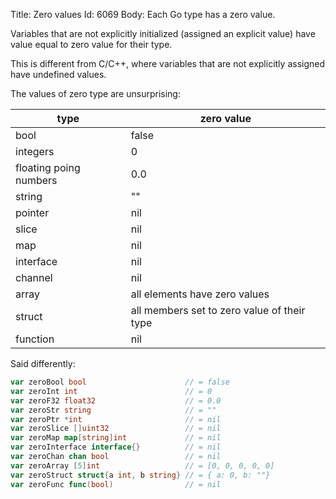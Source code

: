Title: Zero values
Id: 6069
Body:
Each Go type has a zero value.

Variables that are not explicitly initialized (assigned an explicit value) have value equal to zero value for their type.

This is different from C/C++, where variables that are not explicitly assigned have undefined values.

The values of zero type are unsurprising:

|type|zero value|
|----|----------|
|bool|false|
|integers|0|
|floating poing numbers|0.0|
|string|""|
|pointer|nil|
|slice|nil|
|map|nil|
|interface|nil|
|channel|nil|
|array|all elements have zero values|
|struct|all members set to zero value of their type|
|function|nil|

Said differently:
```go
var zeroBool bool                      // = false
var zeroInt int                        // = 0
var zeroF32 float32                    // = 0.0
var zeroStr string                     // = ""
var zeroPtr *int                       // = nil
var zeroSlice []uint32                 // = nil
var zeroMap map[string]int             // = nil
var zeroInterface interface{}          // = nil
var zeroChan chan bool                 // = nil
var zeroArray [5]int                   // = [0, 0, 0, 0, 0]
var zeroStruct struct{a int, b string} // = { a: 0, b: ""}
var zeroFunc func(bool)                // = nil
```

